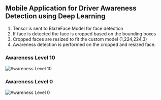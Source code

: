 ## Mobile Application for Driver Awareness Detection using Deep Learning 

1. Tensor is sent to BlazeFace Model for face detection 
2. If face is detected the face is cropped based on the bounding boxes 
3. Cropped faces are resized to fit the custom model (1,224,224,3)
4. Awareness detection is performed on the cropped and resized face. 

### Awareness Level 10
![Awareness Level 10](https://drive.google.com/uc?export=view&id=1xEqBA5LHMBXpz385cDBKLbNsnPhBl9j0)

### Awareness Level 0
![Awareness Level 0](https://drive.google.com/uc?export=view&id=1Q9eSEb2y6V5d_dIs0G_9CnqoPkO6NjJ-)

